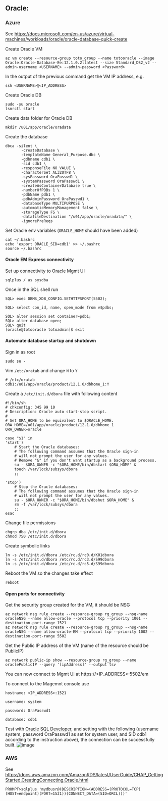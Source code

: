 ## Oracle:
### Azure
See https://docs.microsoft.com/en-us/azure/virtual-machines/workloads/oracle/oracle-database-quick-create

Create Oracle VM

```
az vm create --resource-group toto_group --name totooracle --image Oracle:Oracle-Database-Ee:12.1.0.2:latest --size Standard_DS2_v2 --admin-username <USERNAME> --admin-password <Password>
```

In the output of the previous command get the VM IP address, e.g.
```
ssh <USERNAME>@<IP_ADDRESS>
```

Create Oracle DB
```
sudo -su oracle
lsnrctl start
```

Create data folder for Oracle DB
```
mkdir /u01/app/oracle/oradata
```

Create the database
```
dbca -silent \
       -createDatabase \
       -templateName General_Purpose.dbc \
       -gdbname cdb1 \
       -sid cdb1 \
       -responseFile NO_VALUE \
       -characterSet AL32UTF8 \
       -sysPassword OraPasswd1 \
       -systemPassword OraPasswd1 \
       -createAsContainerDatabase true \
       -numberOfPDBs 1 \
       -pdbName pdb1 \
       -pdbAdminPassword OraPasswd1 \
       -databaseType MULTIPURPOSE \
       -automaticMemoryManagement false \
       -storageType FS \
       -datafileDestination "/u01/app/oracle/oradata/" \
       -ignorePreReqs
```

Set Oracle env variables (`ORACLE_HOME` should have been added)
```
cat ~/.bashrc
echo 'export ORACLE_SID=cdb1' >> ~/.bashrc
source ~/.bashrc
```

#### Oracle EM Express connectivity
Set up connectivity to Oracle Mgmt UI
```
sqlplus / as sysdba
```
Once in the SQL shell run
```
SQL> exec DBMS_XDB_CONFIG.SETHTTPSPORT(5502);

SQL> select con_id, name, open_mode from v$pdbs;

SQL> alter session set container=pdb1;
SQL> alter database open;
SQL> quit
[oracle@totooracle totoadmin]$ exit
```

#### Automate database startup and shutdown
Sign in as root
```
sudo su -
```
Vim `/etc/oratab` and change `N` to `Y`
```
# /etc/oratab
cdb1:/u01/app/oracle/product/12.1.0/dbhome_1:Y
```

Create a `/etc/init.d/dbora` file with following content
```
#!/bin/sh
# chkconfig: 345 99 10
# Description: Oracle auto start-stop script.
#
# Set ORA_HOME to be equivalent to $ORACLE_HOME.
ORA_HOME=/u01/app/oracle/product/12.1.0/dbhome_1
ORA_OWNER=oracle

case "$1" in
'start')
    # Start the Oracle databases:
    # The following command assumes that the Oracle sign-in
    # will not prompt the user for any values.
    # Remove "&" if you don't want startup as a background process.
    su - $ORA_OWNER -c "$ORA_HOME/bin/dbstart $ORA_HOME" &
    touch /var/lock/subsys/dbora
    ;;

'stop')
    # Stop the Oracle databases:
    # The following command assumes that the Oracle sign-in
    # will not prompt the user for any values.
    su - $ORA_OWNER -c "$ORA_HOME/bin/dbshut $ORA_HOME" &
    rm -f /var/lock/subsys/dbora
    ;;
esac
```

Change file permissions
```
chgrp dba /etc/init.d/dbora
chmod 750 /etc/init.d/dbora
```

Create symbolic links
```
ln -s /etc/init.d/dbora /etc/rc.d/rc0.d/K01dbora
ln -s /etc/init.d/dbora /etc/rc.d/rc3.d/S99dbora
ln -s /etc/init.d/dbora /etc/rc.d/rc5.d/S99dbora
```

Reboot the VM so the changes take effect
```
reboot
```

#### Open ports for connectivity
Get the security group created for the VM, it should be <VM-NAME>NSG

```
az network nsg rule create --resource-group rg_group --nsg-name oracleNSG --name allow-oracle --protocol tcp --priority 1001 --destination-port-range 1521
az network nsg rule create --resource-group rg_group --nsg-name oracleNSG --name allow-oracle-EM --protocol tcp --priority 1002 --destination-port-range 5502
```

Get the Public IP address of the VM (name of the resource should be <VM-NAME>PublicIP)

```
az network public-ip show --resource-group rg_group --name oraclePublicIP --query '[ipAddress]' --output tsv
```

You can now connect to Mgmt UI at https://<IP_ADDRESS>:5502/em

To connect to the Magemnt console use
```
hostname: <IP_ADDRESS>:1521
  
username: system
  
password: OraPasswd1
  
database: cdb1
```

Test with [Oracle SQL Developer](https://www.oracle.com/tools/downloads/sqldev-v192-downloads.html), and setting with the following (username system, password OraPasswd1 as set for system user, and SID cdb1 according to the instruction above), the connection can be successfully built.
![image](https://user-images.githubusercontent.com/1645304/155213423-2476e7b9-f7db-4da0-83ac-8a5b72ce3c2d.png)


### AWS
See https://docs.aws.amazon.com/AmazonRDS/latest/UserGuide/CHAP_GettingStarted.CreatingConnecting.Oracle.html

```
PROMPT>sqlplus 'mydbusr@(DESCRIPTION=(ADDRESS=(PROTOCOL=TCP)(HOST=endpoint)(PORT=1521))(CONNECT_DATA=(SID=ORCL)))'
```
